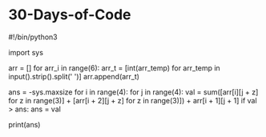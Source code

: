 # 30-Days-of-Code
#!/bin/python3

import sys

arr = []
for arr_i in range(6):
    arr_t = [int(arr_temp) for arr_temp in input().strip().split(' ')]
    arr.append(arr_t)

    
ans = -sys.maxsize
for i in range(4):
    for j in range(4):
        val = sum([arr[i][j + z] for z in range(3)] + [arr[i + 2][j + z] for z in range(3)]) + arr[i + 1][j + 1]
        if val > ans:
            ans = val

print(ans)
